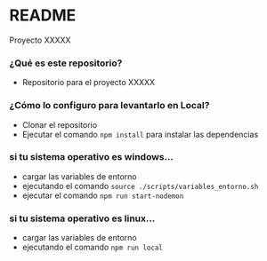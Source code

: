 # README

Proyecto XXXXX

### ¿Qué es este repositorio?

- Repositorio para el proyecto XXXXX

### ¿Cómo lo configuro para levantarlo en Local?

- Clonar el repositorio
- Ejecutar el comando `npm install` para instalar las dependencias

### si tu sistema operativo es windows...

- cargar las variables de entorno
- ejecutando el comando `source ./scripts/variables_entorno.sh`
- ejecutar el comando `npm run start-nodemon`

### si tu sistema operativo es linux...

- cargar las variables de entorno
- ejecutando el comando `npm run local`
